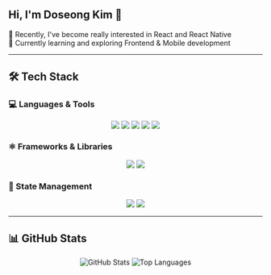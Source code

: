 ## Hi, I'm Doseong Kim 👋

🌱 Recently, I've become really interested in React and React Native <br>
🌱 Currently learning and exploring Frontend & Mobile development

---

## 🛠 Tech Stack

### 💻 Languages & Tools
<p align="center">
  <img src="https://img.shields.io/badge/HTML5-E34F26?style=for-the-badge&logo=html5&logoColor=white" />
  <img src="https://img.shields.io/badge/CSS3-1572B6?style=for-the-badge&logo=css3&logoColor=white" />
  <img src="https://img.shields.io/badge/JavaScript-F7DF1E?style=for-the-badge&logo=javascript&logoColor=black" />
  <img src="https://img.shields.io/badge/TypeScript-3178C6?style=for-the-badge&logo=typescript&logoColor=white" />
  <img src="https://img.shields.io/badge/Java-007396?style=for-the-badge&logo=java&logoColor=white" />
</p>

### ⚛️ Frameworks & Libraries
<p align="center">
  <img src="https://img.shields.io/badge/React-61DAFB?style=for-the-badge&logo=react&logoColor=black" />
  <img src="https://img.shields.io/badge/React%20Native-61DAFB?style=for-the-badge&logo=react&logoColor=black" />
</p>

### 🔄 State Management
<p align="center">
  <img src="https://img.shields.io/badge/Redux-764ABC?style=for-the-badge&logo=redux&logoColor=white" />
  <img src="https://img.shields.io/badge/Zustand-181717?style=for-the-badge&logoColor=white" />
</p>

---

## 📊 GitHub Stats
<p align="center">
  <img src="https://github-readme-stats.vercel.app/api?username=HappyJs-spring&show_icons=true&theme=radical" alt="GitHub Stats" />
  <img src="https://github-readme-stats.vercel.app/api/top-langs/?username=HappyJs-spring&layout=compact&theme=radical" alt="Top Languages" />
</p>


